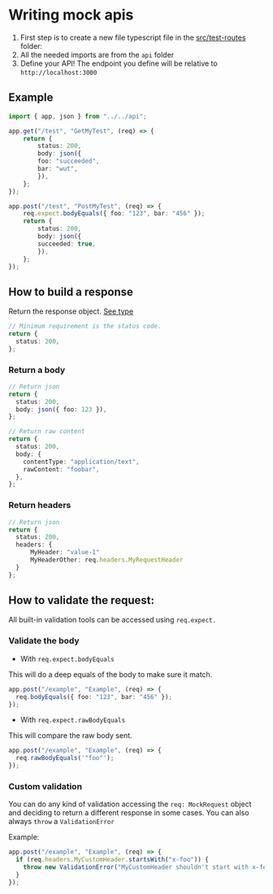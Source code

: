 # Writing mock apis

1. First step is to create a new file typescript file in the [src/test-routes](../src/test-routes) folder:
2. All the needed imports are from the `api` folder
3. Define your API! The endpoint you define will be relative to `http://localhost:3000`

## Example

```ts
import { app, json } from "../../api";

app.get("/test", "GetMyTest", (req) => {
    return {
        status: 200,
        body: json({
        foo: "succeeded",
        bar: "wut",
        }),
    };
});

app.post("/test", "PostMyTest", (req) => {
    req.expect.bodyEquals({ foo: "123", bar: "456" });
    return {
        status: 200,
        body: json({
        succeeded: true,
        }),
    };
});
```

## How to build a response

Return the response object. [See type](../src/api/mock-response.ts)

```ts
// Minimum requirement is the status code.
return {
  status: 200,
};
```

### Return a body

```ts
// Return json
return {
  status: 200,
  body: json({ foo: 123 }),
};

// Return raw content
return {
  status: 200,
  body: {
    contentType: "application/text",
    rawContent: "foobar",
  },
};
```

### Return headers

```ts
// Return json
return {
  status: 200,
  headers: {
      MyHeader: "value-1"
      MyHeaderOther: req.headers.MyRequestHeader
  }
};

```

## How to validate the request:

All built-in validation tools can be accessed using `req.expect.`

### Validate the body

- With `req.expect.bodyEquals`

This will do a deep equals of the body to make sure it match.

```ts
app.post("/example", "Example", (req) => {
  req.bodyEquals({ foo: "123", bar: "456" });
});
```

- With `req.expect.rawBodyEquals`

This will compare the raw body sent.

```ts
app.post("/example", "Example", (req) => {
  req.rawBodyEquals('"foo"');
});
```

### Custom validation

You can do any kind of validation accessing the `req: MockRequest` object and deciding to return a different response in some cases.
You can also always `throw` a `ValidationError`

Example:

```ts
app.post("/example", "Example", (req) => {
  if (req.headers.MyCustomHeader.startsWith("x-foo")) {
    throw new ValidationError("MyCustomHeader shouldn't start with x-foo", null, req.headers.MyCustomHeader);
  }
});
```
